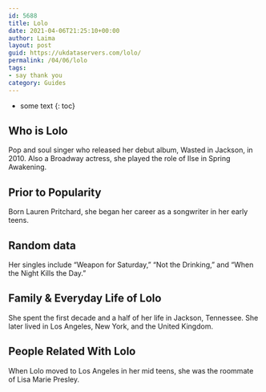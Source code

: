 ```yaml
---
id: 5688
title: Lolo
date: 2021-04-06T21:25:10+00:00
author: Laima
layout: post
guid: https://ukdataservers.com/lolo/
permalink: /04/06/lolo
tags:
- say thank you
category: Guides
---
```


* some text
{: toc}


## Who is Lolo
                  
                  
                  
Pop and soul singer who released her debut album, Wasted in Jackson, in 2010. Also a Broadway actress, she played the role of Ilse in Spring Awakening.
                  
              
            
              
            
                
                
                
## Prior to Popularity
                  
                  
                  
Born Lauren Pritchard, she began her career as a songwriter in her early teens.
                  
              
            
              
            
                
                
                
## Random data
                  
                  
                  
Her singles include &#8220;Weapon for Saturday,&#8221; &#8220;Not the Drinking,&#8221; and &#8220;When the Night Kills the Day.&#8221;
                  
              
            
              
            
                
                
                
## Family & Everyday Life of Lolo
                  
                  
                  
She spent the first decade and a half of her life in Jackson, Tennessee. She later lived in Los Angeles, New York, and the United Kingdom.
                  
              
            
              
            
                
                
                
## People Related With Lolo
                  
                  
                  
When Lolo moved to Los Angeles in her mid teens, she was the roommate of Lisa Marie Presley.
                  
              
            
              
            
                
              
            
              
              
            
            
              
            
          
          
          